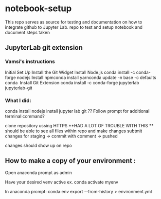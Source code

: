 # notebook-setup
This repo serves as source for testing and documentation on how to integrate github to Jupyter Lab.
repo to test and setup notebook and document steps taken



## JupyterLab git extension

### Vamsi's instructions
Initial Set Up
Install the Git Widget
Install Node.js conda install -c conda-forge nodejs
Install npmconda 
install yarnconda update -n base -c defaults conda 
Install Git Extension
conda install -c conda-forge jupyterlab jupyterlab-git


### What I did:
conda install nodejs
install jupyter lab git
?? Follow prompt for additional terminal command?

clone repository ussing HTTPS
**HAD A LOT OF TROUBLE WITH THIS **
should be able to see all files within repo and make changes
subtmit changes for staging -> commit with comment -> pushed

changes should show up on repo 


## How to make a copy of your environment :
Open anaconda prompt as admin

Have your desired venv active ex. conda activate myenv

In anaconda prompt: conda env export --from-history > environment.yml




